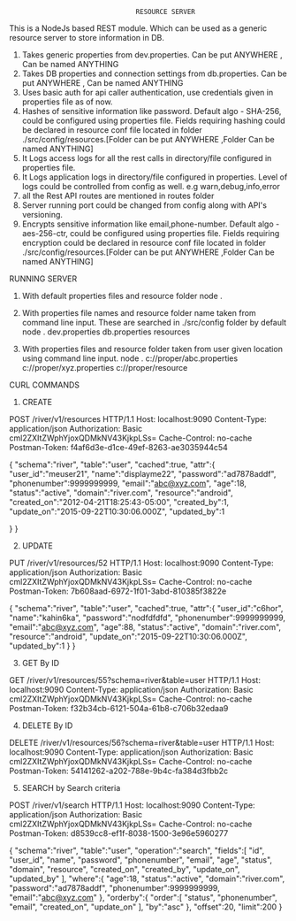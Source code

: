                                     RESOURCE SERVER

This is a NodeJs based REST module. Which can be used as a generic resource server to store information in DB.

1) Takes generic properties from dev.properties. Can be put ANYWHERE , Can be named ANYTHING
2) Takes DB properties and connection settings from db.properties. Can be put ANYWHERE , Can be named ANYTHING
3) Uses basic auth for api caller authentication, use credentials given in properties file as of now.
4) Hashes of sensitive information like password. Default algo - SHA-256, could be configured using properties file.
   Fields requiring hashing could be declared in resource conf file located in folder ./src/config/resources.[Folder can be put ANYWHERE ,Folder Can be named ANYTHING]
5) It Logs access logs for all the rest calls in directory/file configured in properties file.
6) It Logs application logs in directory/file configured in properties. Level of  logs could be controlled from config as well. e.g warn,debug,info,error
7) all the Rest API routes are mentioned in routes folder
8) Server running port could be changed from config along with API's versioning.
9) Encrypts sensitive information like email,phone-number. Default algo - aes-256-ctr, could be configured using properties file.
   Fields requiring encryption could be declared in resource conf file located in folder ./src/config/resources.[Folder can be put ANYWHERE ,Folder Can be named ANYTHING]

RUNNING SERVER

1) With default properties files and resource folder
node .

2) With properties file names and resource folder name taken from command line input. These are searched in ./src/config folder by default
node . dev.properties db.properties resources


3) With properties files and resource folder taken from user given location using command line input.
node . c://proper/abc.properties c://proper/xyz.properties c://proper/resource

CURL COMMANDS

1) CREATE

POST /river/v1/resources HTTP/1.1
Host: localhost:9090
Content-Type: application/json
Authorization: Basic cml2ZXItZWphYjoxQDMkNV43KjkpLSs=
Cache-Control: no-cache
Postman-Token: f4af6d3e-d1ce-49ef-8263-ae3035944c54

{
  "schema":"river",
  "table":"user",
  "cached":true,
  "attr":{
    "user_id":"meuser21",
    "name":"displayme22",
    "password":"ad7878addf",
    "phonenumber":9999999999,
    "email":"abc@xyz.com",
    "age":18,
    "status":"active",
    "domain":"river.com",
    "resource":"android",
    "created_on":"2012-04-21T18:25:43-05:00",
    "created_by":1,
    "update_on":"2015-09-22T10:30:06.000Z",
    "updated_by":1

  }
}

2) UPDATE

PUT /river/v1/resources/52 HTTP/1.1
Host: localhost:9090
Content-Type: application/json
Authorization: Basic cml2ZXItZWphYjoxQDMkNV43KjkpLSs=
Cache-Control: no-cache
Postman-Token: 7b608aad-6972-1f01-3abd-810385f3822e

{
  "schema":"river",
  "table":"user",
  "cached":true,
  "attr":{
    "user_id":"c6hor",
    "name":"kahin6ka",
    "password":"nodfdfdfd",
    "phonenumber":9999999999,
    "email":"abc@xyz.com",
    "age":88,
    "status":"active",
    "domain":"river.com",
    "resource":"android",
    "update_on":"2015-09-22T10:30:06.000Z",
    "updated_by":1
  }
}

3) GET By ID

GET /river/v1/resources/55?schema=river&amp;table=user HTTP/1.1
Host: localhost:9090
Content-Type: application/json
Authorization: Basic cml2ZXItZWphYjoxQDMkNV43KjkpLSs=
Cache-Control: no-cache
Postman-Token: f32b34cb-6121-504a-61b8-c706b32edaa9


4) DELETE By ID

DELETE /river/v1/resources/56?schema=river&table=user HTTP/1.1
Host: localhost:9090
Content-Type: application/json
Authorization: Basic cml2ZXItZWphYjoxQDMkNV43KjkpLSs=
Cache-Control: no-cache
Postman-Token: 54141262-a202-788e-9b4c-fa384d3fbb2c


5) SEARCH by Search criteria

POST /river/v1/search HTTP/1.1
Host: localhost:9090
Content-Type: application/json
Authorization: Basic cml2ZXItZWphYjoxQDMkNV43KjkpLSs=
Cache-Control: no-cache
Postman-Token: d8539cc8-ef1f-8038-1500-3e96e5960277

{
  "schema":"river",
  "table":"user",
  "operation":"search",
  "fields":[
  	"id",
    "user_id",
    "name",
    "password",
    "phonenumber",
    "email",
    "age",
    "status",
    "domain",
    "resource",
    "created_on",
    "created_by",
    "update_on",
    "updated_by"
  ],
  "where":{
      "age":18,
      "status":"active",
      "domain":"river.com",
      "password":"ad7878addf",
      "phonenumber":9999999999,
      "email":"abc@xyz.com"
  },
  "orderby":{
    "order":[
      "status",
      "phonenumber",
      "email",
      "created_on",
      "update_on"
    ],
    "by":"asc"
  },
  "offset":20,
  "limit":200
}